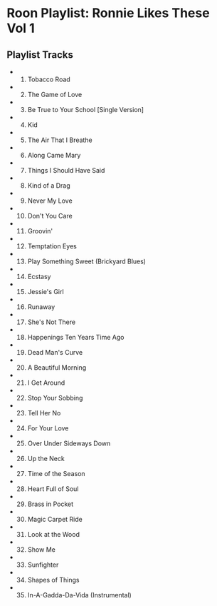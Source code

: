 # Roon Playlist: Ronnie Likes These Vol 1

## Playlist Tracks


- 1. Tobacco Road
- 2. The Game of Love
- 3. Be True to Your School [Single Version]
- 4. Kid
- 5. The Air That I Breathe
- 6. Along Came Mary
- 7. Things I Should Have Said
- 8. Kind of a Drag
- 9. Never My Love
- 10. Don't You Care
- 11. Groovin'
- 12. Temptation Eyes
- 13. Play Something Sweet (Brickyard Blues)
- 14. Ecstasy
- 15. Jessie's Girl
- 16. Runaway
- 17. She's Not There
- 18. Happenings Ten Years Time Ago
- 19. Dead Man's Curve
- 20. A Beautiful Morning
- 21. I Get Around
- 22. Stop Your Sobbing
- 23. Tell Her No
- 24. For Your Love
- 25. Over Under Sideways Down
- 26. Up the Neck
- 27. Time of the Season
- 28. Heart Full of Soul
- 29. Brass in Pocket
- 30. Magic Carpet Ride
- 31. Look at the Wood
- 32. Show Me
- 33. Sunfighter
- 34. Shapes of Things
- 35. In-A-Gadda-Da-Vida (Instrumental)


